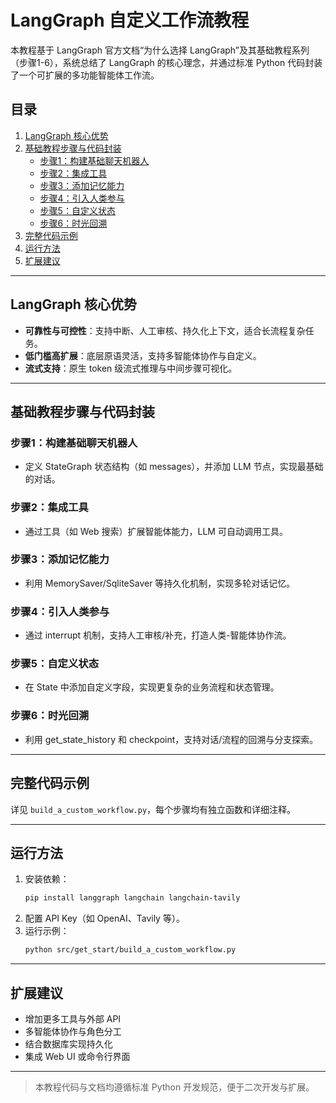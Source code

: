 # LangGraph 自定义工作流教程

本教程基于 LangGraph 官方文档“为什么选择 LangGraph”及其基础教程系列（步骤1-6），系统总结了 LangGraph 的核心理念，并通过标准 Python 代码封装了一个可扩展的多功能智能体工作流。

## 目录
1. [LangGraph 核心优势](#langgraph-核心优势)
2. [基础教程步骤与代码封装](#基础教程步骤与代码封装)
    - [步骤1：构建基础聊天机器人](#步骤1构建基础聊天机器人)
    - [步骤2：集成工具](#步骤2集成工具)
    - [步骤3：添加记忆能力](#步骤3添加记忆能力)
    - [步骤4：引入人类参与](#步骤4引入人类参与)
    - [步骤5：自定义状态](#步骤5自定义状态)
    - [步骤6：时光回溯](#步骤6时光回溯)
3. [完整代码示例](#完整代码示例)
4. [运行方法](#运行方法)
5. [扩展建议](#扩展建议)

---

## LangGraph 核心优势
- **可靠性与可控性**：支持中断、人工审核、持久化上下文，适合长流程复杂任务。
- **低门槛高扩展**：底层原语灵活，支持多智能体协作与自定义。
- **流式支持**：原生 token 级流式推理与中间步骤可视化。

---

## 基础教程步骤与代码封装

### 步骤1：构建基础聊天机器人
- 定义 StateGraph 状态结构（如 messages），并添加 LLM 节点，实现最基础的对话。

### 步骤2：集成工具
- 通过工具（如 Web 搜索）扩展智能体能力，LLM 可自动调用工具。

### 步骤3：添加记忆能力
- 利用 MemorySaver/SqliteSaver 等持久化机制，实现多轮对话记忆。

### 步骤4：引入人类参与
- 通过 interrupt 机制，支持人工审核/补充，打造人类-智能体协作流。

### 步骤5：自定义状态
- 在 State 中添加自定义字段，实现更复杂的业务流程和状态管理。

### 步骤6：时光回溯
- 利用 get_state_history 和 checkpoint，支持对话/流程的回溯与分支探索。

---

## 完整代码示例
详见 `build_a_custom_workflow.py`，每个步骤均有独立函数和详细注释。

---

## 运行方法
1. 安装依赖：
   ```bash
   pip install langgraph langchain langchain-tavily
   ```
2. 配置 API Key（如 OpenAI、Tavily 等）。
3. 运行示例：
   ```bash
   python src/get_start/build_a_custom_workflow.py
   ```

---

## 扩展建议
- 增加更多工具与外部 API
- 多智能体协作与角色分工
- 结合数据库实现持久化
- 集成 Web UI 或命令行界面

---

> 本教程代码与文档均遵循标准 Python 开发规范，便于二次开发与扩展。
